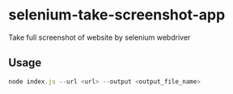 # selenium-take-screenshot-app
Take full screenshot of website by selenium webdriver

## Usage
```javascript
node index.js --url <url> --output <output_file_name>
```
